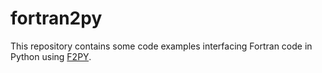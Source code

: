 # fortran2py

This repository contains some code examples interfacing Fortran code in Python using [F2PY](https://numpy.org/doc/stable/f2py/).
